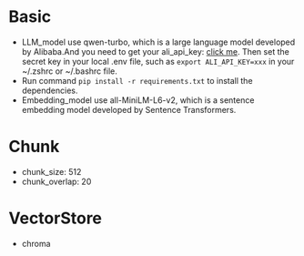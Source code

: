 # Basic
+ LLM_model use qwen-turbo, which is a large language model developed by Alibaba.And you need to get your ali_api_key: <a href="https://help.aliyun.com/zh/model-studio/getting-started/first-api-call-to-qwen?spm=a2c4g.11186623.0.0.731a7468iv7kWt">click me</a>. Then set the secret key in your local .env file, such as `export ALI_API_KEY=xxx` in your ~/.zshrc or ~/.bashrc file.
+ Run command `pip install -r requirements.txt` to install the dependencies.
+ Embedding_model use all-MiniLM-L6-v2, which is a sentence embedding model developed by Sentence Transformers.
# Chunk
+ chunk_size: 512
+ chunk_overlap: 20
# VectorStore
+ chroma